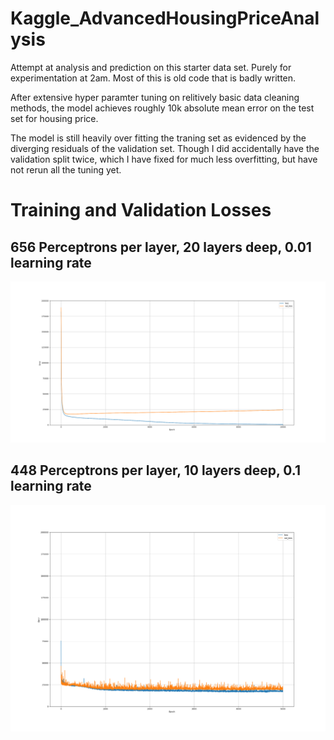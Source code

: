 # Kaggle_AdvancedHousingPriceAnalysis
Attempt at analysis and prediction on this starter data set. Purely for experimentation at 2am. Most of this is old code that is badly written.

After extensive hyper paramter tuning on relitively basic data cleaning methods, the model achieves roughly 10k absolute mean error on the test set for housing price.
 
The model is still heavily over fitting the traning set as evidenced by the diverging residuals of the validation set. Though I did accidentally have the validation split twice, which I have fixed for much less overfitting, but have not rerun all the tuning yet.

# Training and Validation Losses

## 656 Perceptrons per layer, 20 layers deep, 0.01 learning rate

![Alt text](Figure_656_20_0.01.png)

## 448 Perceptrons per layer, 10 layers deep, 0.1 learning rate

![Alt text](Figure_448_0.1.png)